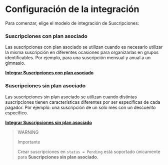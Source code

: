 # Configuración de la integración

Para comenzar, elige el modelo de integración de Suscripciones:

### Suscripciones con plan asociado

Las suscripciones con plan asociado se utilizan cuando es necesario utilizar la misma suscripción en diferentes ocasiones para organizarlas en grupos identificables. Por ejemplo, para una suscripción mensual y anual a un gimnasio.

[**Integrar Suscripciones con plan asociado**](/developers/es/docs/subscriptions/integration-configuration/subscriptions-associated-plan)

### Suscripciones sin plan asociado

Las suscripciones sin plan asociado se utilizan cuando distintas suscripciones tienen características diferentes por ser específicas de cada pagador. Por ejemplo: una suscripción de un solo mes con un descuento específico.

[**Integrar Suscripciones sin plan asociado**](/developers/es/docs/subscriptions/integration-configuration/subscription-no-associated-plan)

> WARNING
>
> Importante
>
> Crear suscripciones en `status = Pending` está soportado únicamente para **Suscripciones sin plan asociado**.